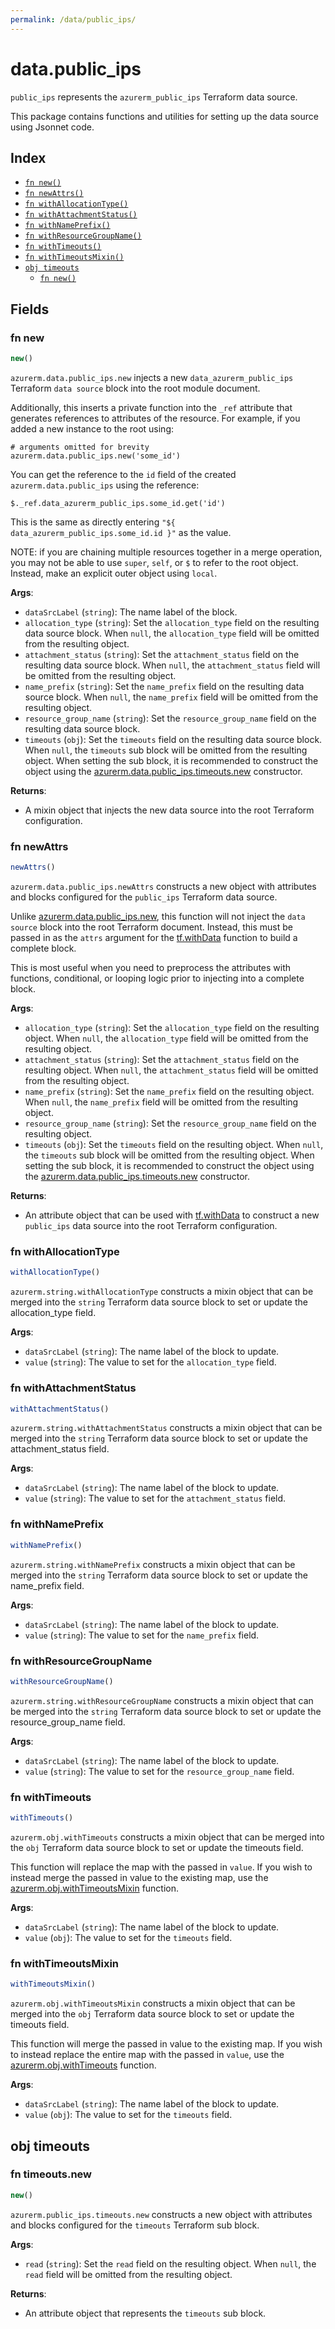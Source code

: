 ```yaml
---
permalink: /data/public_ips/
---
```


# data.public_ips

`public_ips` represents the `azurerm_public_ips` Terraform data source.



This package contains functions and utilities for setting up the data source using Jsonnet code.


## Index

* [`fn new()`](#fn-new)
* [`fn newAttrs()`](#fn-newattrs)
* [`fn withAllocationType()`](#fn-withallocationtype)
* [`fn withAttachmentStatus()`](#fn-withattachmentstatus)
* [`fn withNamePrefix()`](#fn-withnameprefix)
* [`fn withResourceGroupName()`](#fn-withresourcegroupname)
* [`fn withTimeouts()`](#fn-withtimeouts)
* [`fn withTimeoutsMixin()`](#fn-withtimeoutsmixin)
* [`obj timeouts`](#obj-timeouts)
  * [`fn new()`](#fn-timeoutsnew)

## Fields

### fn new

```ts
new()
```


`azurerm.data.public_ips.new` injects a new `data_azurerm_public_ips` Terraform `data source`
block into the root module document.

Additionally, this inserts a private function into the `_ref` attribute that generates references to attributes of the
resource. For example, if you added a new instance to the root using:

    # arguments omitted for brevity
    azurerm.data.public_ips.new('some_id')

You can get the reference to the `id` field of the created `azurerm.data.public_ips` using the reference:

    $._ref.data_azurerm_public_ips.some_id.get('id')

This is the same as directly entering `"${ data_azurerm_public_ips.some_id.id }"` as the value.

NOTE: if you are chaining multiple resources together in a merge operation, you may not be able to use `super`, `self`,
or `$` to refer to the root object. Instead, make an explicit outer object using `local`.

**Args**:
  - `dataSrcLabel` (`string`): The name label of the block.
  - `allocation_type` (`string`): Set the `allocation_type` field on the resulting data source block. When `null`, the `allocation_type` field will be omitted from the resulting object.
  - `attachment_status` (`string`): Set the `attachment_status` field on the resulting data source block. When `null`, the `attachment_status` field will be omitted from the resulting object.
  - `name_prefix` (`string`): Set the `name_prefix` field on the resulting data source block. When `null`, the `name_prefix` field will be omitted from the resulting object.
  - `resource_group_name` (`string`): Set the `resource_group_name` field on the resulting data source block.
  - `timeouts` (`obj`): Set the `timeouts` field on the resulting data source block. When `null`, the `timeouts` sub block will be omitted from the resulting object. When setting the sub block, it is recommended to construct the object using the [azurerm.data.public_ips.timeouts.new](#fn-timeoutsnew) constructor.

**Returns**:
- A mixin object that injects the new data source into the root Terraform configuration.


### fn newAttrs

```ts
newAttrs()
```


`azurerm.data.public_ips.newAttrs` constructs a new object with attributes and blocks configured for the `public_ips`
Terraform data source.

Unlike [azurerm.data.public_ips.new](#fn-new), this function will not inject the `data source`
block into the root Terraform document. Instead, this must be passed in as the `attrs` argument for the
[tf.withData](https://github.com/tf-libsonnet/core/tree/main/docs#fn-withdata) function to build a complete block.

This is most useful when you need to preprocess the attributes with functions, conditional, or looping logic prior to
injecting into a complete block.

**Args**:
  - `allocation_type` (`string`): Set the `allocation_type` field on the resulting object. When `null`, the `allocation_type` field will be omitted from the resulting object.
  - `attachment_status` (`string`): Set the `attachment_status` field on the resulting object. When `null`, the `attachment_status` field will be omitted from the resulting object.
  - `name_prefix` (`string`): Set the `name_prefix` field on the resulting object. When `null`, the `name_prefix` field will be omitted from the resulting object.
  - `resource_group_name` (`string`): Set the `resource_group_name` field on the resulting object.
  - `timeouts` (`obj`): Set the `timeouts` field on the resulting object. When `null`, the `timeouts` sub block will be omitted from the resulting object. When setting the sub block, it is recommended to construct the object using the [azurerm.data.public_ips.timeouts.new](#fn-timeoutsnew) constructor.

**Returns**:
  - An attribute object that can be used with [tf.withData](https://github.com/tf-libsonnet/core/tree/main/docs#fn-withdata) to construct a new `public_ips` data source into the root Terraform configuration.


### fn withAllocationType

```ts
withAllocationType()
```

`azurerm.string.withAllocationType` constructs a mixin object that can be merged into the `string`
Terraform data source block to set or update the allocation_type field.



**Args**:
  - `dataSrcLabel` (`string`): The name label of the block to update.
  - `value` (`string`): The value to set for the `allocation_type` field.


### fn withAttachmentStatus

```ts
withAttachmentStatus()
```

`azurerm.string.withAttachmentStatus` constructs a mixin object that can be merged into the `string`
Terraform data source block to set or update the attachment_status field.



**Args**:
  - `dataSrcLabel` (`string`): The name label of the block to update.
  - `value` (`string`): The value to set for the `attachment_status` field.


### fn withNamePrefix

```ts
withNamePrefix()
```

`azurerm.string.withNamePrefix` constructs a mixin object that can be merged into the `string`
Terraform data source block to set or update the name_prefix field.



**Args**:
  - `dataSrcLabel` (`string`): The name label of the block to update.
  - `value` (`string`): The value to set for the `name_prefix` field.


### fn withResourceGroupName

```ts
withResourceGroupName()
```

`azurerm.string.withResourceGroupName` constructs a mixin object that can be merged into the `string`
Terraform data source block to set or update the resource_group_name field.



**Args**:
  - `dataSrcLabel` (`string`): The name label of the block to update.
  - `value` (`string`): The value to set for the `resource_group_name` field.


### fn withTimeouts

```ts
withTimeouts()
```

`azurerm.obj.withTimeouts` constructs a mixin object that can be merged into the `obj`
Terraform data source block to set or update the timeouts field.

This function will replace the map with the passed in `value`. If you wish to instead merge the
passed in value to the existing map, use the [azurerm.obj.withTimeoutsMixin](TODO) function.

**Args**:
  - `dataSrcLabel` (`string`): The name label of the block to update.
  - `value` (`obj`): The value to set for the `timeouts` field.


### fn withTimeoutsMixin

```ts
withTimeoutsMixin()
```

`azurerm.obj.withTimeoutsMixin` constructs a mixin object that can be merged into the `obj`
Terraform data source block to set or update the timeouts field.

This function will merge the passed in value to the existing map. If you wish
to instead replace the entire map with the passed in `value`, use the [azurerm.obj.withTimeouts](TODO)
function.


**Args**:
  - `dataSrcLabel` (`string`): The name label of the block to update.
  - `value` (`obj`): The value to set for the `timeouts` field.


## obj timeouts



### fn timeouts.new

```ts
new()
```


`azurerm.public_ips.timeouts.new` constructs a new object with attributes and blocks configured for the `timeouts`
Terraform sub block.



**Args**:
  - `read` (`string`): Set the `read` field on the resulting object. When `null`, the `read` field will be omitted from the resulting object.

**Returns**:
  - An attribute object that represents the `timeouts` sub block.
